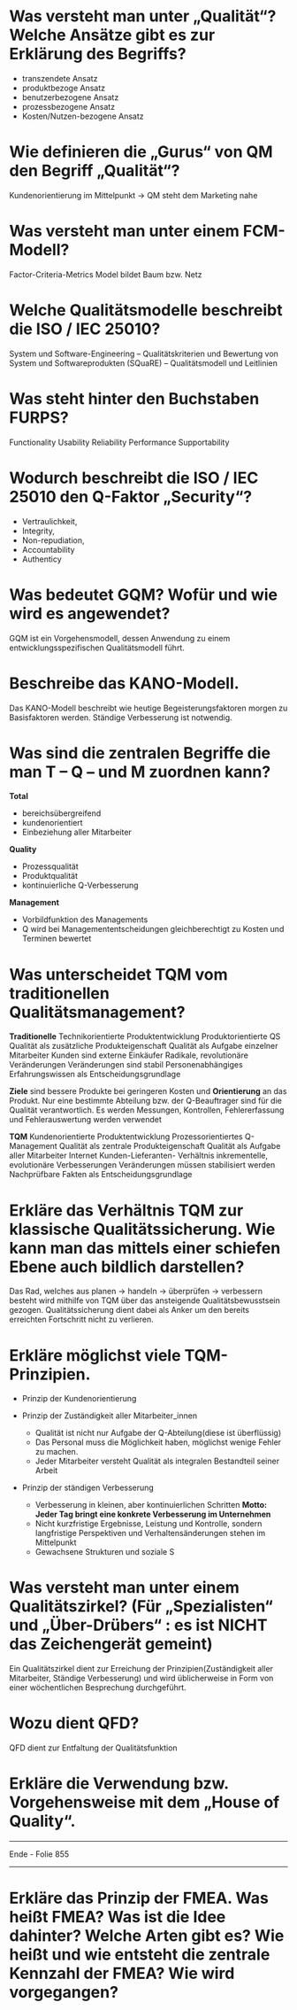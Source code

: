 # Was versteht man unter „Qualität“? Welche Ansätze gibt es zur Erklärung des Begriffs?

* transzendete Ansatz
* produktbezoge Ansatz
* benutzerbezogene Ansatz
* prozessbezogene Ansatz
* Kosten/Nutzen-bezogene Ansatz

# Wie definieren die „Gurus“ von QM den Begriff „Qualität“?

Kundenorientierung im Mittelpunkt
-> QM steht dem Marketing nahe

# Was versteht man unter einem FCM-Modell? 

Factor-Criteria-Metrics Model
bildet Baum bzw. Netz


# Welche Qualitätsmodelle beschreibt die ISO / IEC 25010? 

System und Software-Engineering – Qualitätskriterien und Bewertung von System und Softwareprodukten (SQuaRE)  – Qualitätsmodell und Leitlinien

# Was steht hinter den Buchstaben FURPS?

Functionality
Usability
Reliability
Performance
Supportability

# Wodurch beschreibt die ISO / IEC 25010 den Q-Faktor „Security“?

* Vertraulichkeit,
* Integrity,
* Non-repudiation,
* Accountability
* Authenticy

# Was bedeutet GQM? Wofür und wie wird es angewendet?

GQM ist ein Vorgehensmodell, dessen Anwendung zu einem entwicklungsspezifischen Qualitätsmodell führt.


# Beschreibe das KANO-Modell. 

Das KANO-Modell beschreibt wie heutige Begeisterungsfaktoren morgen zu Basisfaktoren werden. Ständige Verbesserung ist notwendig.

# Was sind die zentralen Begriffe die man T – Q – und M zuordnen kann?

**Total**
- bereichsübergreifend
- kundenorientiert
- Einbeziehung aller Mitarbeiter

**Quality**
- Prozessqualität
- Produktqualität
- kontinuierliche Q-Verbesserung

**Management**
- Vorbildfunktion des Managements
- Q wird bei Managemententscheidungen gleichberechtigt zu Kosten und Terminen bewertet

# Was unterscheidet TQM vom traditionellen Qualitätsmanagement?

**Traditionelle**
Technikorientierte Produktentwicklung
Produktorientierte QS
Qualität als zusätzliche Produkteigenschaft
Qualität als Aufgabe einzelner Mitarbeiter
Kunden sind externe Einkäufer
Radikale, revolutionäre Veränderungen
Veränderungen sind stabil
Personenabhängiges Erfahrungswissen als Entscheidungsgrundlage

**Ziele** sind bessere Produkte bei geringeren Kosten und **Orientierung** an das Produkt. Nur eine bestimmte Abteilung bzw. der Q-Beauftrager sind für die Qualität verantwortlich. Es werden Messungen, Kontrollen, Fehlererfassung und Fehlerauswertung werden verwendet

**TQM**
Kundenorientierte Produktentwicklung
Prozessorientiertes Q-Management
Qualität als zentrale Produkteigenschaft
Qualität als Aufgabe aller Mitarbeiter
Internet Kunden-Lieferanten- Verhältnis
inkrementelle, evolutionäre Verbesserungen
Veränderungen müssen stabilisiert werden
Nachprüfbare Fakten als Entscheidungsgrundlage

# Erkläre das Verhältnis TQM zur klassische Qualitätssicherung. Wie kann man das mittels einer schiefen Ebene auch bildlich darstellen?

Das Rad, welches aus planen -> handeln -> überprüfen -> verbessern besteht wird mithilfe von TQM über das ansteigende Qualitätsbewusstsein gezogen. Qualitätssicherung dient dabei als Anker um den bereits erreichten Fortschritt nicht zu verlieren.

# Erkläre möglichst viele TQM-Prinzipien.

* Prinzip der Kundenorientierung

* Prinzip der Zuständigkeit aller Mitarbeiter_innen
    - Qualität ist nicht nur Aufgabe der Q-Abteilung(diese ist überflüssig)
    - Das Personal muss die Möglichkeit haben, möglichst wenige Fehler zu machen.
    - Jeder Mitarbeiter versteht Qualität als integralen Bestandteil seiner Arbeit

* Prinzip der ständigen Verbesserung
    - Verbesserung in kleinen, aber kontinuierlichen Schritten
    **Motto: Jeder Tag bringt eine konkrete Verbesserung im Unternehmen**
    - Nicht kurzfristige Ergebnisse, Leistung und Kontrolle, sondern langfristige Perspektiven und Verhaltensänderungen stehen im Mittelpunkt
    - Gewachsene Strukturen und soziale S


# Was versteht man unter einem Qualitätszirkel? (Für „Spezialisten“ und „Über-Drübers“ : es ist NICHT das Zeichengerät gemeint)

Ein Qualitätszirkel dient zur Erreichung der Prinzipien(Zuständigkeit aller Mitarbeiter, Ständige Verbesserung) und wird üblicherweise in Form von einer wöchentlichen Besprechung durchgeführt.

# Wozu dient QFD?

QFD dient zur Entfaltung der Qualitätsfunktion

# Erkläre die Verwendung bzw. Vorgehensweise mit dem „House of Quality“. 




---

Ende - Folie 855

---

# Erkläre das Prinzip der FMEA. Was heißt FMEA? Was ist die Idee dahinter? Welche Arten gibt es? Wie heißt und wie entsteht die zentrale Kennzahl der FMEA? Wie wird vorgegangen?
